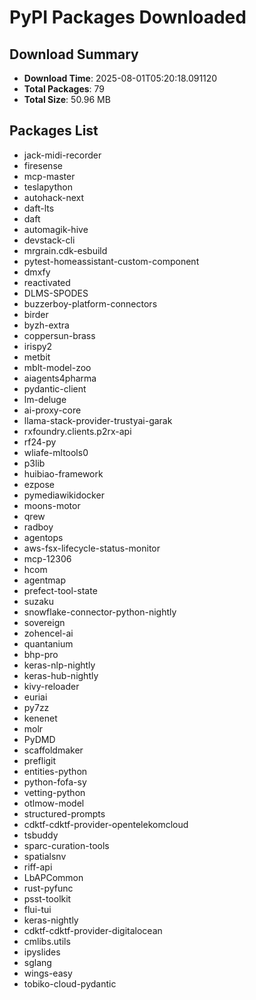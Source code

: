 # PyPI Packages Downloaded

## Download Summary
- **Download Time**: 2025-08-01T05:20:18.091120
- **Total Packages**: 79
- **Total Size**: 50.96 MB

## Packages List
- jack-midi-recorder
- firesense
- mcp-master
- teslapython
- autohack-next
- daft-lts
- daft
- automagik-hive
- devstack-cli
- mrgrain.cdk-esbuild
- pytest-homeassistant-custom-component
- dmxfy
- reactivated
- DLMS-SPODES
- buzzerboy-platform-connectors
- birder
- byzh-extra
- coppersun-brass
- irispy2
- metbit
- mblt-model-zoo
- aiagents4pharma
- pydantic-client
- lm-deluge
- ai-proxy-core
- llama-stack-provider-trustyai-garak
- rxfoundry.clients.p2rx-api
- rf24-py
- wliafe-mltools0
- p3lib
- huibiao-framework
- ezpose
- pymediawikidocker
- moons-motor
- qrew
- radboy
- agentops
- aws-fsx-lifecycle-status-monitor
- mcp-12306
- hcom
- agentmap
- prefect-tool-state
- suzaku
- snowflake-connector-python-nightly
- sovereign
- zohencel-ai
- quantanium
- bhp-pro
- keras-nlp-nightly
- keras-hub-nightly
- kivy-reloader
- euriai
- py7zz
- kenenet
- molr
- PyDMD
- scaffoldmaker
- prefligit
- entities-python
- python-fofa-sy
- vetting-python
- otlmow-model
- structured-prompts
- cdktf-cdktf-provider-opentelekomcloud
- tsbuddy
- sparc-curation-tools
- spatialsnv
- riff-api
- LbAPCommon
- rust-pyfunc
- psst-toolkit
- flui-tui
- keras-nightly
- cdktf-cdktf-provider-digitalocean
- cmlibs.utils
- ipyslides
- sglang
- wings-easy
- tobiko-cloud-pydantic
